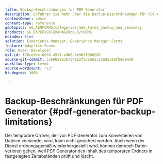 ```yaml
---
title: Backup-Beschränkungen für PDF Generator
description: Erfahren Sie mehr über die Backup-Beschränkungen für PDF Generator. Das von PDF Generator verwendete temporäre Verzeichnis kann nicht gesichert werden, da der Inhalt in festgelegten Zeitabständen gelöscht wird.
contentOwner: admin
content-type: reference
geptopics: SG_AEMFORMS/categories/aem_forms_backup_and_recovery
products: SG_EXPERIENCEMANAGER/6.5/FORMS
noindex: true
solution: Experience Manager, Experience Manager Forms
feature: Adaptive Forms
role: User, Developer
exl-id: f76ce3be-6d50-4531-a982-2e902f866208
source-git-commit: c3e9029236734e22f5d266ac26b923eafbe0a459
workflow-type: tm+mt
source-wordcount: '73'
ht-degree: 100%

---
```


# Backup-Beschränkungen für PDF Generator {#pdf-generator-backup-limitations}

Der temporäre Ordner, der von PDF Generator zum Konvertieren von Dateien verwendet wird, kann nicht gesichert werden. Auch wenn der Dienst ordnungsgemäß wiederhergestellt wird, können dennoch Daten verloren gehen, weil PDF Generator den Inhalt des temporären Ordners in festgelegten Zeitabständen prüft und löscht.
